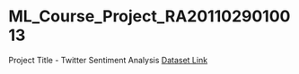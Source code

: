 # ML_Course_Project_RA2011029010013
Project Title - Twitter Sentiment Analysis
[Dataset Link](https://drive.google.com/drive/folders/1_4145JDA4TX5CaP39cng2WeWBXUauPbR?usp=sharing)
